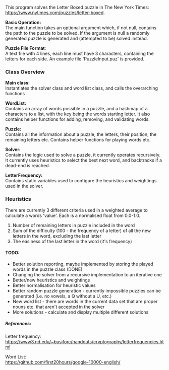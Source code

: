 This program solves the Letter Boxed puzzle in The New York Times: https://www.nytimes.com/puzzles/letter-boxed.

**Basic Operation:** \
The main function takes an optional argument which, if not null, contains the path to the puzzle to be solved.
If the argument is null a randomly generated puzzle is generated and (attempted to be) solved instead.

**Puzzle File Format**: \
A text file with 4 lines, each line must have 3 characters, containing the letters for each side.
An example file 'PuzzleInput.puz' is provided.

### Class Overview
**Main class:** \
Instantiates the solver class and word list class, and calls the overarching functions

**WordList:** \
Contains an array of words possible in a puzzle, and a hashmap of a characters to a list, with the key being the words starting letter.
It also contains helper functions for adding, removing, and validating words.

**Puzzle:** \
Contains all the information about a puzzle, the letters, their position, the remaining letters etc.
Contains helper functions for playing words etc.

**Solver:** \
Contains the logic used to solve a puzzle, it currently operates recursively.
It currently uses heuristics to select the best next word, and backtracks if a dead-end is reached.

**LetterFrequency:** \
Contains static variables used to configure the heuristics and weightings used in the solver.

### Heuristics
There are currently 3 different criteria used in a weighted average to calculate a words 'value'.
Each is a normalised float from 0.0-1.0.
1) Number of remaining letters in puzzle included in the word
2) Sum of the difficulty (100 - the frequency of a letter) of all the new letters in the word, excluding the last letter
3) The easiness of the last letter in the word (it's frequency)

#### TODO:
- Better solution reporting, maybe implemented by storing the played words in the puzzle class (DONE)
- Changing the solver from a recursive implementation to an iterative one
- Better/new heuristics and weightings
- Better normalisation for heuristic values
- Better random puzzle generation - currently impossible puzzles can be generated (i.e. no vowels, a Q without a U, etc.)
- New word list - there are words in the current data set that are proper nouns etc. that aren't accepted in the solver
- More solutions - calculate and display multiple different solutions

##### References:
Letter frequency: \
https://www3.nd.edu/~busiforc/handouts/cryptography/letterfrequencies.html

Word List: \
https://github.com/first20hours/google-10000-english/
